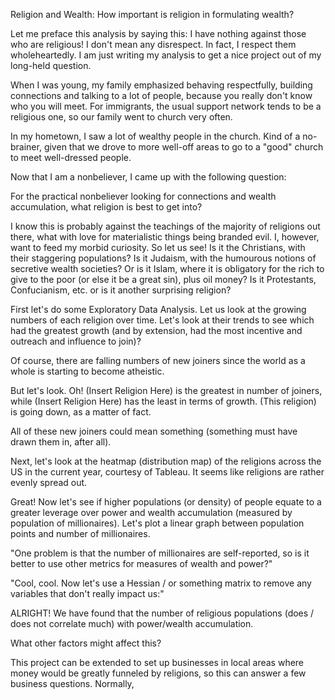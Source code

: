 Religion and Wealth: How important is religion in formulating wealth?

Let me preface this analysis by saying this: I have nothing against those who are religious! I don't mean any disrespect. In fact, I respect them wholeheartedly. I am just writing my analysis to get a nice project out of my long-held question.

When I was young, my family emphasized behaving respectfully, building connections and talking to a lot of people, because you really don't know who you will meet. For immigrants, the usual support network tends to be a religious one, so our family went to church very often. 

In my hometown, I saw a lot of wealthy people in the church. Kind of a no-brainer, given that we drove to more well-off areas to go to a "good" church to meet well-dressed people. 

Now that I am a nonbeliever, I came up with the following question:

For the practical nonbeliever looking for connections and wealth accumulation, what religion is best to get into?

I know this is probably against the teachings of the majority of religions out there, what with love for materialistic things being branded evil. I, however, want to feed my morbid curiosity. So let us see! Is it the Christians, with their staggering populations? Is it Judaism, with the humourous notions of secretive wealth societies? Or is it Islam, where it is obligatory for the rich to give to the poor (or else it be a great sin), plus oil money? Is it Protestants, Confucianism, etc. or is it another surprising religion?

First let's do some Exploratory Data Analysis. Let us look at the growing numbers of each religion over time. Let's look at their trends to see which had the greatest growth (and by extension, had the most incentive and outreach and influence to join)?

Of course, there are falling numbers of new joiners since the world as a whole is starting to become atheistic.

But let's look. Oh! (Insert Religion Here) is the greatest in number of joiners, while (Insert Religion Here) has the least in terms of growth. (This religion) is going down, as a matter of fact.

All of these new joiners could mean something (something must have drawn them in, after all).

Next, let's look at the heatmap (distribution map) of the religions across the US in the current year, courtesy of Tableau. It seems like religions are rather evenly spread out. 

Great! Now let's see if higher populations (or density) of people equate to a greater leverage over power and wealth accumulation (measured by population of millionaires). Let's plot a linear graph between population points and number of millionaires.








"One problem is that the number of millionaires are self-reported, so is it better to use other metrics for measures of wealth and power?"

"Cool, cool. Now let's use a Hessian / or something matrix to remove any variables that don't really impact us:"




ALRIGHT! We have found that the number of religious populations (does / does not correlate much) with power/wealth accumulation.

What other factors might affect this?

This project can be extended to set up businesses in local areas where money would be greatly funneled by religions, so this can answer a few business questions. Normally, 



